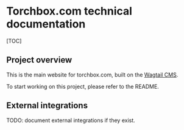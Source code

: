 # Torchbox.com technical documentation

[TOC]

## Project overview

This is the main website for torchbox.com, built on the [Wagtail CMS](https://wagtail.org/).

To start working on this project, please refer to the README.

## External integrations

TODO: document external integrations if they exist.
